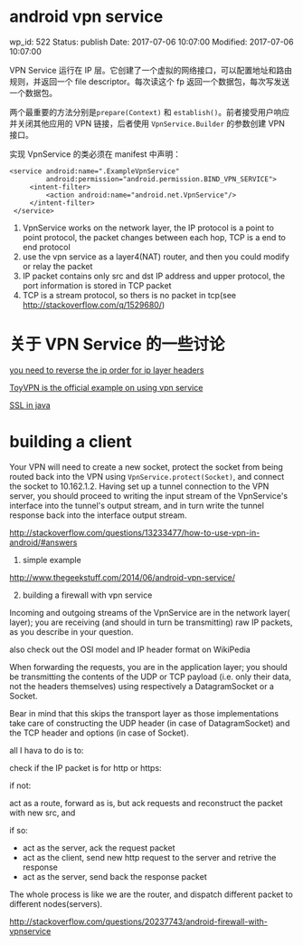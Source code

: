 # android vpn service


wp_id: 522
Status: publish
Date: 2017-07-06 10:07:00
Modified: 2017-07-06 10:07:00


VPN Service 运行在 IP 层。它创建了一个虚拟的网络接口，可以配置地址和路由规则，并返回一个 file descriptor。每次读这个 fp 返回一个数据包，每次写发送一个数据包。

两个最重要的方法分别是`prepare(Context)` 和 `establish()`。前者接受用户响应并关闭其他应用的 VPN 链接，后者使用 `VpnService.Builder` 的参数创建 VPN 接口。

实现 VpnService 的类必须在 manifest 中声明：

```
<service android:name=".ExampleVpnService"
         android:permission="android.permission.BIND_VPN_SERVICE">
     <intent-filter>
         <action android:name="android.net.VpnService"/>
     </intent-filter>
 </service>
```

1. VpnService works on the network layer, the IP protocol is a point to point protocol, the packet changes between each hop, TCP is a end to end protocol
2. use the vpn service as a layer4(NAT) router, and then you could modify or relay the packet
3. IP packet contains only src and dst IP address and upper protocol, the port information is stored in TCP packet
4. TCP is a stream protocol, so thers is no packet in tcp(see http://stackoverflow.com/q/1529680/)

# 关于 VPN Service 的一些讨论

[you need to reverse the ip order for ip layer headers](http://stackoverflow.com/questions/17766405/android-vpnservice-to-capture-packets-wont-capture-packets)

[ToyVPN is the official example on using vpn service](https://github.com/android/platform_development/tree/master/samples/ToyVpn)

[SSL in java](https://stackoverflow.com/questions/16358589/implementing-a-simple-https-proxy-application-with-java)

# building a client

Your VPN will need to create a new socket, protect the socket from being routed back into the VPN using `VpnService.protect(Socket)`, and connect the socket to 10.162.1.2. Having set up a tunnel connection to the VPN server, you should proceed to writing the input stream of the VpnService's interface into the tunnel's output stream, and in turn write the tunnel response back into the interface output stream.
	
http://stackoverflow.com/questions/13233477/how-to-use-vpn-in-android/#answers

1. simple example

http://www.thegeekstuff.com/2014/06/android-vpn-service/

2. building a firewall with vpn service

Incoming and outgoing streams of the VpnService are in the network layer( layer); you are receiving (and should in turn be transmitting) raw IP packets, as you describe in your question.
	
also check out the OSI model and IP header format on WikiPedia
	
When forwarding the requests, you are in the application layer; you should be transmitting the contents of the UDP or TCP payload (i.e. only their data, not the headers themselves) using respectively a DatagramSocket or a Socket.
	
Bear in mind that this skips the transport layer as those implementations take care of constructing the UDP header (in case of DatagramSocket) and the TCP header and options (in case of Socket).
	
all I hava to do is to:
	
check if the IP packet is for http or https:

if not:

act as a route, forward as is, but ack requests and reconstruct the packet with new src, and 

if so:

* act as the server, ack the request packet
* act as the client, send new http request to the server and retrive the response
* act as the server, send back the response packet

The whole process is like we are the router, and dispatch different packet to different nodes(servers).
		

http://stackoverflow.com/questions/20237743/android-firewall-with-vpnservice